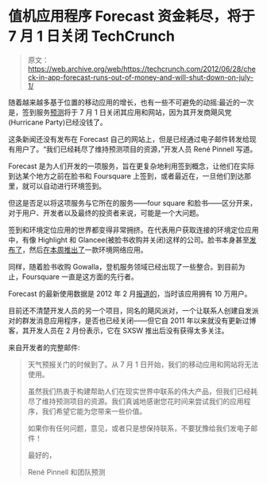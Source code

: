 # 值机应用程序 Forecast 资金耗尽，将于 7 月 1 日关闭 TechCrunch

> 原文：<https://web.archive.org/web/https://techcrunch.com/2012/06/28/check-in-app-forecast-runs-out-of-money-and-will-shut-down-on-july-1/>

随着越来越多基于位置的移动应用的增长，也有一些不可避免的动摇:最近的一次是，签到服务[预测](https://web.archive.org/web/20221005153440/http://foreca.st/)将于 7 月 1 日关闭其应用和网站，因为其开发商飓风党(Hurricane Party)已经没钱了。

这条新闻还没有发布在 Forecast 自己的网站上，但是已经通过电子邮件转发给现有用户了。“我们已经耗尽了维持预测项目的资源，”开发人员 René Pinnell 写道。

Forecast 是为人们开发的一项服务，旨在更复杂地利用签到概念，让他们在实际到达某个地方之前在脸书和 Foursquare 上签到，或者最近在，一旦他们到达那里，就可以自动进行环境签到。

但这是否足以将这项服务与它所在的服务——four square 和脸书——区分开来，对于用户、开发者以及最终的投资者来说，可能是一个大问题。

签到和环境定位应用的世界都变得非常拥挤。在代表用户获取连接的环境定位应用中，有像 Highlight 和 Glancee(被脸书收购并关闭)这样的公司。脸书本身甚至[发布了](https://web.archive.org/web/20221005153440/https://beta.techcrunch.com/2012/06/24/friendshake-facebooks-new-mobile-feature-for-finding-people-nearby-and-a-highlight-killer/)，然后[在本周推出了](https://web.archive.org/web/20221005153440/https://beta.techcrunch.com/2012/06/25/you-wont-find-friends-nearby-anymore-facebook-pulls-its-location-aware-mobile-app/)一款环境网络应用。

同样，随着脸书收购 Gowalla，登机服务领域已经出现了一些整合。到目前为止，Foursquare 一直是这方面的先行者。

Forecast 的最新使用数据是 2012 年 2 月[报道的](https://web.archive.org/web/20221005153440/http://mashable.com/2012/02/28/foresquare/)，当时该应用拥有 10 万用户。

目前还不清楚开发人员的另一个项目，同名的飓风派对，一个让联系人创建自发派对的群发消息应用程序，是否也已经关闭——但它自 2011 年以来就没有更新过博客，其开发人员在 2 月份表示，它在 SXSW 推出后没有获得太多关注。

来自开发者的完整邮件:

> 天气预报关门的时候到了。从 7 月 1 日开始，我们的移动应用和网站将无法使用。
> 
> 虽然我们热衷于构建帮助人们在现实世界中联系的伟大产品，但我们已经耗尽了维持预测项目的资源。我们真诚地感谢您花时间来尝试我们的应用程序，我们希望它能为您带来一些价值。
> 
> 如果你有任何问题，意见，或者只是想保持联系，不要犹豫给我们发电子邮件！
> 
> 最好的，
> 
> René Pinnell 和团队预测